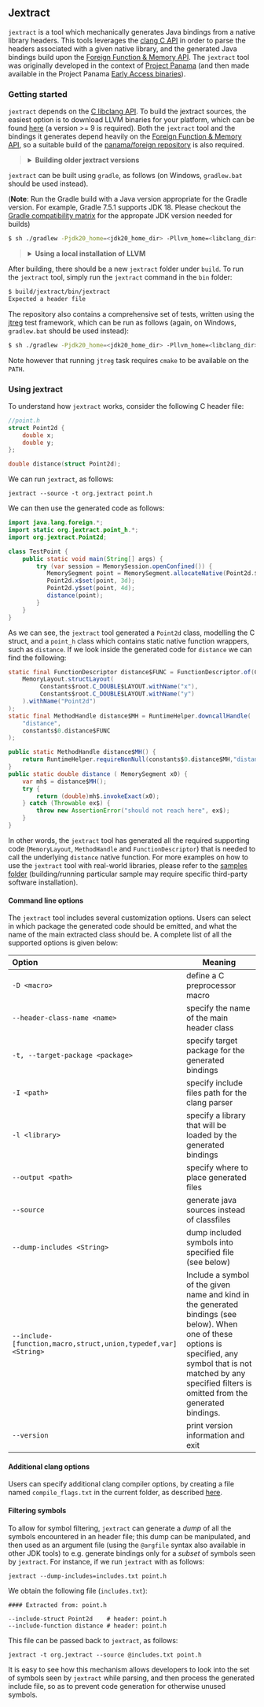## Jextract

`jextract` is a tool which mechanically generates Java bindings from a native library headers. This tools leverages the [clang C API](https://clang.llvm.org/doxygen/group__CINDEX.html) in order to parse the headers associated with a given native library, and the generated Java bindings build upon the [Foreign Function & Memory API](https://openjdk.java.net/jeps/424). The `jextract` tool was originally developed in the context of [Project Panama](https://openjdk.java.net/projects/panama/) (and then made available in the Project Panama [Early Access binaries](https://jdk.java.net/panama/)).

### Getting started

`jextract` depends on the [C libclang API](https://clang.llvm.org/doxygen/group__CINDEX.html). To build the jextract sources, the easiest option is to download LLVM binaries for your platform, which can be found [here](https://releases.llvm.org/download.html) (a version >= 9 is required). Both the `jextract` tool and the bindings it generates depend heavily on the [Foreign Function & Memory API](https://openjdk.java.net/jeps/424), so a suitable build of the [panama/foreign repository](https://github.com/openjdk/panama-foreign) is also required.

> <details><summary><strong>Building older jextract versions</strong></summary>
> 
> The `master` branch always tracks the latest version of the JDK. If you wish to build an older version of jextract, which targets an earlier version of the JDK you can do so by chercking out the appropriate branch.
> For example, to build a jextract tool which works against JDK 18:
> 
> `git checkout jdk18`
> 
> Over time, new branches will be added, each targeting a specific JDK version.
> </details>

`jextract` can be built using `gradle`, as follows (on Windows, `gradlew.bat` should be used instead).

(**Note**: Run the Gradle build with a Java version appropriate for the Gradle version. For example, Gradle 7.5.1
supports JDK 18. Please checkout the [Gradle compatibility matrix](https://docs.gradle.org/current/userguide/compatibility.html#java) for the appropate JDK version needed for builds)



```sh
$ sh ./gradlew -Pjdk20_home=<jdk20_home_dir> -Pllvm_home=<libclang_dir> clean verify
```


> <details><summary><strong>Using a local installation of LLVM</strong></summary>
> 
> While the recommended way is to use a [release from the LLVM project](https://releases.llvm.org/download.html),
> extract it then make `llvm_home` point to this directory, it may be possible to use a local installation instead.
>
> E.g. on macOs the `llvm_home` can also be set as one of these locations :
> 
> * `/Library/Developer/CommandLineTools/usr/` if using Command Line Tools
> * `/Applications/Xcode.app/Contents/Developer/Toolchains/XcodeDefault.xctoolchain/usr/` if using XCode
> * `$(brew --prefix llvm)` if using the [LLVM install from Homebrew](https://formulae.brew.sh/formula/llvm#default)
> 
> </details>

After building, there should be a new `jextract` folder under `build`.
To run the `jextract` tool, simply run the `jextract` command in the `bin` folder:

```sh
$ build/jextract/bin/jextract
Expected a header file
```

The repository also contains a comprehensive set of tests, written using the [jtreg](https://openjdk.java.net/jtreg/) test framework, which can be run as follows (again, on Windows, `gradlew.bat` should be used instead):

```sh
$ sh ./gradlew -Pjdk20_home=<jdk20_home_dir> -Pllvm_home=<libclang_dir> -Pjtreg_home=<jtreg_home> jtreg
```

Note however that running `jtreg` task requires `cmake` to be available on the `PATH`.

### Using jextract

To understand how `jextract` works, consider the following C header file:

```c
//point.h
struct Point2d {
    double x;
    double y;
};

double distance(struct Point2d);
```

We can run `jextract`, as follows:

```
jextract --source -t org.jextract point.h
```

We can then use the generated code as follows:

```java
import java.lang.foreign.*;
import static org.jextract.point_h.*;
import org.jextract.Point2d;

class TestPoint {
    public static void main(String[] args) {
        try (var session = MemorySession.openConfined()) {
           MemorySegment point = MemorySegment.allocateNative(Point2d.$LAYOUT(), session);
           Point2d.x$set(point, 3d);
           Point2d.y$set(point, 4d);
           distance(point);
        }
    }
}
```

As we can see, the `jextract` tool generated a `Point2d` class, modelling the C struct, and a `point_h` class which contains static native function wrappers, such as `distance`. If we look inside the generated code for `distance` we can find the following:

```java
static final FunctionDescriptor distance$FUNC = FunctionDescriptor.of(Constants$root.C_DOUBLE$LAYOUT,
    MemoryLayout.structLayout(
         Constants$root.C_DOUBLE$LAYOUT.withName("x"),
         Constants$root.C_DOUBLE$LAYOUT.withName("y")
    ).withName("Point2d")
);
static final MethodHandle distance$MH = RuntimeHelper.downcallHandle(
    "distance",
    constants$0.distance$FUNC
);

public static MethodHandle distance$MH() {
    return RuntimeHelper.requireNonNull(constants$0.distance$MH,"distance");
}
public static double distance ( MemorySegment x0) {
    var mh$ = distance$MH();
    try {
        return (double)mh$.invokeExact(x0);
    } catch (Throwable ex$) {
        throw new AssertionError("should not reach here", ex$);
    }
}
```

In other words, the `jextract` tool has generated all the required supporting code (`MemoryLayout`, `MethodHandle` and `FunctionDescriptor`) that is needed to call the underlying `distance` native function. For more examples on how to use the `jextract` tool with real-world libraries, please refer to the [samples folder](samples) (building/running particular sample may require specific third-party software installation).

#### Command line options

The `jextract` tool includes several customization options. Users can select in which package the generated code should be emitted, and what the name of the main extracted class should be. A complete list of all the supported options is given below:

| Option                                                       | Meaning                                                      |
| :----------------------------------------------------------- | ------------------------------------------------------------ |
| `-D <macro>`                                                 | define a C preprocessor macro                                |
| `--header-class-name <name>`                                 | specify the name of the main header class                    |
| `-t, --target-package <package>`                             | specify target package for the generated bindings            |
| `-I <path>`                                                  | specify include files path for the clang parser              |
| `-l <library>`                                               | specify a library that will be loaded by the generated bindings |
| `--output <path>`                                            | specify where to place generated files                       |
| `--source`                                                   | generate java sources instead of classfiles                  |
| `--dump-includes <String>`                                   | dump included symbols into specified file (see below)        |
| `--include-[function,macro,struct,union,typedef,var]<String>` | Include a symbol of the given name and kind in the generated bindings (see below). When one of these options is specified, any symbol that is not matched by any specified filters is omitted from the generated bindings. |
| `--version`                                                  | print version information and exit                           |


#### Additional clang options

Users can specify additional clang compiler options, by creating a file named
`compile_flags.txt` in the current folder, as described [here](https://clang.llvm.org/docs/JSONCompilationDatabase.html#alternatives).

#### Filtering symbols

To allow for symbol filtering, `jextract` can generate a *dump* of all the symbols encountered in an header file; this dump can be manipulated, and then used as an argument file (using the `@argfile` syntax also available in other JDK tools) to e.g. generate bindings only for a *subset* of symbols seen by `jextract`. For instance, if we run `jextract` with as follows:

```
jextract --dump-includes=includes.txt point.h
```

We obtain the following file (`includes.txt`):

```
#### Extracted from: point.h

--include-struct Point2d    # header: point.h
--include-function distance # header: point.h
```

This file can be passed back to `jextract`, as follows:

```
jextract -t org.jextract --source @includes.txt point.h
```

It is easy to see how this mechanism allows developers to look into the set of symbols seen by `jextract` while parsing, and then process the generated include file, so as to prevent code generation for otherwise unused symbols.


